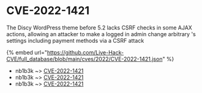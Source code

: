 # CVE-2022-1421

The Discy WordPress theme before 5.2 lacks CSRF checks in some AJAX actions, allowing an attacker to make a logged in admin change arbitrary 's settings including payment methods via a CSRF attack

{% embed url="https://github.com/Live-Hack-CVE/full_database/blob/main/cves/2022/CVE-2022-1421.json" %}


* nb1b3k ~> [CVE-2022-1421](https://www.alice-snow.ru/2022/database/cve-2022-1421/cve-2022-1421-nb1b3k)
* nb1b3k ~> [CVE-2022-1421](https://www.alice-snow.ru/2022/database/cve-2022-1421/cve-2022-1421-nb1b3k)
* nb1b3k ~> [CVE-2022-1421](https://www.alice-snow.ru/2022/database/cve-2022-1421/cve-2022-1421-nb1b3k)
